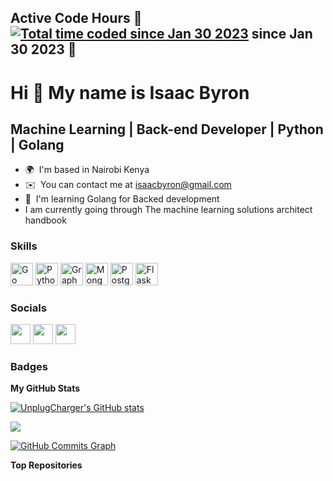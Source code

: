 ## Active Code Hours 👋 <a href="https://wakatime.com/@7a50151c-2547-49a4-bf3d-7ecd129f16b4"><img src="https://wakatime.com/badge/user/7a50151c-2547-49a4-bf3d-7ecd129f16b4.svg" alt="Total time coded since Jan 30 2023" /></a> since Jan 30 2023 👋

Hi 👋 My name is Isaac Byron 
==============================

Machine Learning  | Back-end Developer | Python | Golang
----------------------------------------------

* 🌍  I'm based in Nairobi Kenya
* ✉️  You can contact me at [isaacbyron@gmail.com](mailto:isaacbyron@gmail.com)
* 🧠  I'm learning Golang for Backed development
* I am currently  going through  The machine learning solutions architect handbook 



### Skills

<p align="left">
<a href="https://go.dev/doc/" target="_blank" rel="noreferrer"><img src="https://raw.githubusercontent.com/danielcranney/readme-generator/main/public/icons/skills/go-colored.svg" width="36" height="36" alt="Go" /></a>
<a href="https://www.python.org/" target="_blank" rel="noreferrer"><img src="https://raw.githubusercontent.com/danielcranney/readme-generator/main/public/icons/skills/python-colored.svg" width="36" height="36" alt="Python" /></a>
<a href="https://graphql.org/" target="_blank" rel="noreferrer"><img src="https://raw.githubusercontent.com/danielcranney/readme-generator/main/public/icons/skills/graphql-colored.svg" width="36" height="36" alt="GraphQL" /></a>
<a href="https://www.mongodb.com/" target="_blank" rel="noreferrer"><img src="https://raw.githubusercontent.com/danielcranney/readme-generator/main/public/icons/skills/mongodb-colored.svg" width="36" height="36" alt="MongoDB" /></a>
<a href="https://www.postgresql.org/" target="_blank" rel="noreferrer"><img src="https://raw.githubusercontent.com/danielcranney/readme-generator/main/public/icons/skills/postgresql-colored.svg" width="36" height="36" alt="PostgreSQL" /></a>
<a href="https://flask.palletsprojects.com/en/2.0.x/" target="_blank" rel="noreferrer"><img src="https://raw.githubusercontent.com/danielcranney/readme-generator/main/public/icons/skills/flask-colored.svg" width="36" height="36" alt="Flask" /></a>
</p>


### Socials

<p align="left"> <a href="https://www.github.com/UnplugCharger" target="_blank" rel="noreferrer"><img src="https://raw.githubusercontent.com/danielcranney/readme-generator/main/public/icons/socials/github.svg" width="32" height="32" /></a> <a href="https://www.linkedin.com/in/byron-mahinya-isaac-a6290a8b" target="_blank" rel="noreferrer"><img src="https://raw.githubusercontent.com/danielcranney/readme-generator/main/public/icons/socials/linkedin.svg" width="32" height="32" /></a> <a href="https://www.twitter.com/Unplug_Charger" target="_blank" rel="noreferrer"><img src="https://raw.githubusercontent.com/danielcranney/readme-generator/main/public/icons/socials/twitter.svg" width="32" height="32" /></a></p>

### Badges

<b>My GitHub Stats</b>

<a href="http://www.github.com/UnplugCharger"><img src="https://github-readme-stats.vercel.app/api?username=UnplugCharger&show_icons=true&hide=issues,contribs&count_private=true&title_color=22c55e&text_color=ffffff&icon_color=ec4899&bg_color=1c1917&hide_border=true&show_icons=true" alt="UnplugCharger's GitHub stats" /></a>

<a href="http://www.github.com/UnplugCharger"><img src="https://github-readme-streak-stats.herokuapp.com/?user=UnplugCharger&stroke=ffffff&background=1c1917&ring=22c55e&fire=22c55e&currStreakNum=ffffff&currStreakLabel=22c55e&sideNums=ffffff&sideLabels=ffffff&dates=ffffff&hide_border=true" /></a>

<a href="http://www.github.com/UnplugCharger"><img src="https://activity-graph.herokuapp.com/graph?username=UnplugCharger&bg_color=1c1917&color=ffffff&line=ec4899&point=ffffff&area_color=1c1917&area=true&hide_border=true&custom_title=GitHub%20Commits%20Graph" alt="GitHub Commits Graph" /></a>

<b>Top Repositories</b>

<div width="100%" align="center"></div><br /><br /><br /><br /><br /><br /><br />
